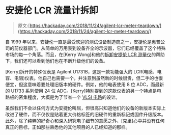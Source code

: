 # 安捷伦 LCR 流量计拆卸

> 原文:[https://hackaday.com/2018/11/24/agilent-lcr-meter-teardown/](https://hackaday.com/2018/11/24/agilent-lcr-meter-teardown/)

自 1999 年以来，安捷伦一直是最受欢迎的测试设备制造商之一，安捷伦是惠普公司的前仪器部门。从简单的万用表到设备齐全的示波器，它们已经覆盖了这个特殊市场的每一个角落。而且，在[Kerry Wong]和他的[拆卸安捷伦 LCR 测量仪](http://www.kerrywong.com/2018/10/28/agilent-u1731b-lcr-meter-teardown/)的帮助下，我们还可以看到他们也在不断升级他们的设备。

[Kerry]拆开的特殊仪表是 Agilent U1731B，这是一款功能强大的 LCR(电感、电容、电阻)仪表。他自己也需要一个，并注意到虽然新的时候很贵，但二手的也很便宜，但这意味着要处理旧版本的硬件。例如，他的电表使用 8 位 ADC，而最新的 U1733 系列使用 24 位 ADC。[Kerry]特别提到的这款仪表的另一个特点是电路板的密集程度，大概是为了节省一个 [VLSI 电路](https://en.wikipedia.org/wiki/Very_Large_Scale_Integration)的设计。

虽然我们不会以任何方式为安捷伦叫屈，但很高兴知道他们的设备的新版本实际上改进了硬件，而不仅仅是贴着更大价格标签的旧硬件的重新标记或固件升级版本。此外，除了纯粹的好奇心和深入研究电子细节的意愿之外，[克里]心中并没有任何真正的目标，正如那些熟悉他的其他项目的人已经知道的那样。